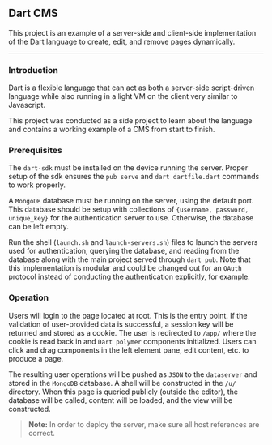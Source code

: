 ## Dart CMS

This project is an example of a server-side and client-side implementation of the Dart language to create, edit, and remove pages dynamically.

----------
### Introduction

Dart is a flexible language that can act as both a server-side script-driven language while also running in a light VM on the client very similar to Javascript.

This project was conducted as a side project to learn about the language and contains a working example of a CMS from start to finish.

### Prerequisites

The `dart-sdk` must be installed on the device running the server. Proper setup of the sdk ensures the `pub serve` and `dart dartfile.dart` commands to work properly.

A `MongoDB` database must be running on the server, using the default port. This database should be setup with collections of `{username, password, unique_key}` for the authentication server to use. Otherwise, the database can be left empty.

Run the shell (`launch.sh` and `launch-servers.sh`) files to launch the servers used for authentication, querying the database, and reading from the database along with the main project served through `dart pub`. Note that this implementation is modular and could be changed out for an `OAuth` protocol instead of conducting the authentication explicitly, for example.

### Operation

Users will login to the page located at root. This is the entry point. If the validation of user-provided data is successful, a session key will be returned and stored as a cookie. The user is redirected to `/app/` where the cookie is read back in and `Dart polymer` components initialized. Users can click and drag components in the left element pane, edit content, etc. to produce a page.

The resulting user operations will be pushed as `JSON` to the `dataserver` and stored in the `MongoDB` database. A shell will be constructed in the `/u/` directory. When this page is queried publicly (outside the editor), the database will be called, content will be loaded, and the view will be constructed.

> **Note:** In order to deploy the server, make sure all host references are correct.